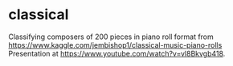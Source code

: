 # classical
Classifying composers of 200 pieces in piano roll format from https://www.kaggle.com/jembishop1/classical-music-piano-rolls
Presentation at https://www.youtube.com/watch?v=vl8Bkvgb418.
